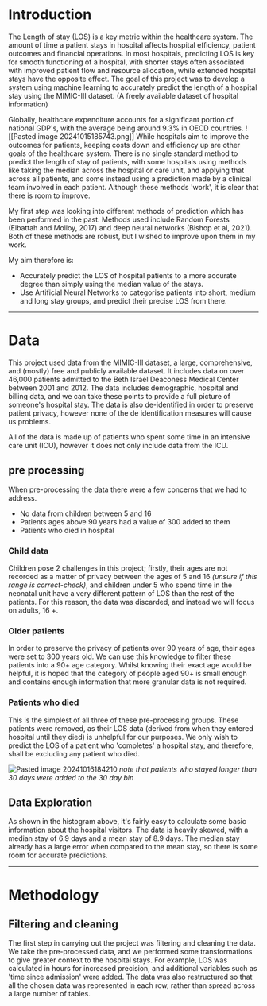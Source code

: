 # Introduction
The Length of stay (LOS) is a key metric within the healthcare system. The amount of time a patient stays in hospital affects hospital efficiency, patient outcomes and financial operations. In most hospitals, predicting LOS is key for smooth functioning of a hospital, with shorter stays often associated with improved patient flow and resource allocation, while extended hospital stays have the opposite effect.  The goal of this project was to develop a system using machine learning to accurately predict the length of a hospital stay using the MIMIC-III dataset. (A freely available dataset of hospital information)

Globally, healthcare expenditure accounts for a significant portion of national GDP's, with the average being around 9.3% in OECD countries.
![[Pasted image 20241015185743.png]]
While hospitals aim to improve the outcomes for patients, keeping costs down and efficiency up are other goals of the healthcare system. There is no single standard method to predict the length of stay of patients, with some hospitals using methods like taking the median across the hospital or care unit, and applying that across all patients, and some instead using a prediction made by a clinical team involved in each patient. Although these methods 'work', it is clear that there is room to improve. 

My first step was looking into different methods of prediction which has been performed in the past. Methods used include Random Forests (Elbattah and Molloy, 2017) and deep neural networks (Bishop et al, 2021). Both of these methods are robust, but I wished to improve upon them in my work. 

My aim therefore is:
- Accurately predict the LOS of hospital patients to a more accurate degree than simply using the median value of the stays. 
- Use Artificial Neural Networks to categorise patients into short, medium and long stay groups, and predict their precise LOS from there.
___
# Data
This project used data from the MIMIC-III dataset, a large, comprehensive, and (mostly) free and publicly available dataset. It includes data on over 46,000 patients admitted to the Beth Israel Deaconess Medical Center between 2001 and 2012. The data includes demographic, hospital and billing data, and we can take these points to provide a full picture of someone's hospital stay. The data is also de-identified in order to preserve patient privacy, however none of the de identification measures will cause us problems. 

All of the data is made up of patients who spent some time in an intensive care unit (ICU), however it does not only include data from the ICU.



## pre processing
When pre-processing the data there were a few concerns that we had to address.
- No data from children between 5 and 16
- Patients ages above 90 years had a value of 300 added to them
- Patients who died in hospital

### Child data
Children pose 2 challenges in this project; firstly, their ages are not recorded as a matter of privacy between the ages of 5 and 16 *(unsure if this range is correct-check)*, and children under 5 who spend time in the neonatal unit have a very different pattern of LOS than the rest of the patients. For this reason, the data was discarded, and instead we will focus on adults, 16 +.

### Older patients
In order to preserve the privacy of patients over 90 years of age, their ages were set to 300 years old. We can use this knowledge to filter these patients into a 90+ age category. Whilst knowing their exact age would be helpful, it is hoped that the category of people aged 90+ is small enough and contains enough information that more granular data is not required. 

### Patients who died
This is the simplest of all three of these pre-processing groups. These patients were removed, as their LOS data (derived from when they entered hospital until they died) is unhelpful for our purposes. We only wish to predict the LOS of a patient who 'completes' a hospital stay, and therefore, shall be excluding any patient who died. 


![Pasted image 20241016184210](https://github.com/user-attachments/assets/c5fcc1fb-c0d4-47a9-b36b-d87ae308549a)
*note that patients who stayed longer than 30 days were added to the 30 day bin*

## Data Exploration
As shown in the histogram above, it's fairly easy to calculate some basic information about the hospital visitors. The data is heavily skewed, with a median stay of 6.9 days and a mean stay of 8.9 days. The median stay already has a large error when compared to the mean stay, so there is some room for accurate predictions.

___
# Methodology
## Filtering and cleaning
The first step in carrying out the project was filtering and cleaning the data. We take the pre-processed data, and we performed some transformations to give greater context to the hospital stays. For example, LOS was calculated in hours for increased precision, and additional variables such as 'time since admission' were added. The data was also restructured so that all the chosen data was represented in each row, rather than spread across a large number of tables. 
